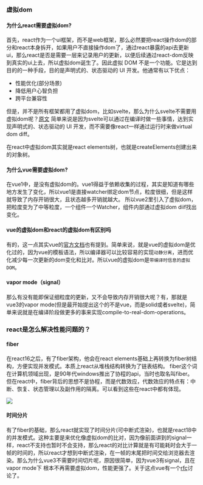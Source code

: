 ### 虚拟dom

#### 为什么react需要虚拟dom?
首先，react作为一个ui框架，而不是web框架，那么必然要把react操作dom的部分和react本身拆开，如果用户不直接操作dom了，通过react暴露的api去更新ui，那么react是否是需要一层来记录用户的更新，以便后续通过react-dom反映到真实的ui上去，所以虚拟dom诞生了。因此虚拟 DOM 不是一个功能。它是达到目的的一种手段，目的是声明式的、状态驱动的 UI 开发。他通常有以下优点：

* 性能优化(部分场景)
* 降低用户心智负担
* 跨平台兼容性

但是，并不是所有框架都用了虚拟dom，比如svelte，那么为什么svelte不需要用虚拟dom呢？[原文](https://www.svelte.cn/blog/virtual-dom-is-pure-overhead)
简单来说是因为svelte可以通过在编译时做一些事情，达到实现声明式的、状态驱动的 UI 开发，而不需要像react一样通过运行时来做virtual dom diff。

在react中虚拟dom其实就是react elements树，也就是createElements创建出来的对象树。

#### 为什么vue需要虚拟dom?
在vue1中，是没有虚拟dom的。vue1得益于依赖收集的过程，其实是知道有哪些地方发生了变化，所以vue1是直接watcher绑定dom节点，粒度很细，但是这样就导致了内存开销很大，且状态越多开销就越大。
所以vue2里引入了虚拟dom，把粒度变为了中等粒度，一个组件一个Watcher，组件内部通过虚拟dom diif找出变化。

#### vue的虚拟dom和react的虚拟dom有区别吗
有的，这一点其实vue的[官方文档](https://cn.vuejs.org/guide/extras/rendering-mechanism.html#compiler-informed-virtual-dom)也有提到。简单来说，就是vue的虚拟dom是优化过的，因为vue的模板语法，所以编译器可以比较容易的实现`动静分离`，进而优化减少每一次更新的dom变化和比对。所以vue的虚拟dom是`带编译时信息的虚拟 DOM`。

#### vapor mode（signal）
那么有没有能即保证细粒度的更新，又不会导致内存开销很大呢？有，那就是vue3的vapor mode(但是最开始提出这个的不是vue，而是solid或者svelte)，简单来说就是在编译阶段做更多的事来实现compile-to-real-dom-operations。

### react是怎么解决性能问题的？

#### fiber

在react16之后，有了fiber架构，他会在react elements基础上再转换为fiber树结构，方便实现并发模式。本质上react从堆栈结构转换为了链表结构。
fiber这个词在计算机领域出现，是90年代windows推出了协程的api，当时也取名叫fiber。但在react中，fiber背后的思想不是协程，而是代数效应，代数效应的特点有：中断、恢复、状态管理以及副作用的隔离。可以看到这些在react中都有体现。

![](https://7km.top/static/code2dom.98309914.png)

#### 时间分片
有了fiber的基础，那么react就实现了时间分片(可中断式渲染)，也就是react18中的并发模式。这种主要是来优化像虚拟dom的比对，因为像前面讲到的signal一样，react不支持也暂时不会支持，那么react的对比计算就是有可能耗时会大于一帧的时间的，所以react才想到中断式渲染，在一帧的末尾把时间交给浏览器去渲染。那么为什么vue3不需要时间切片呢，原因很简单，因为vue3有signal，且在vapor mode下 根本不再需要虚拟dom，性能更强了。关于这点vue有一个[rfc](https://github.com/vuejs/rfcs/issues/89)讨论了。